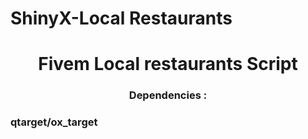 # ShinyX-Local Restaurants

<h1 align="center">Fivem Local restaurants Script</h1>
<h3 align="center">Dependencies : </h3>

<h3 align="left">qtarget/ox_target</h3>



